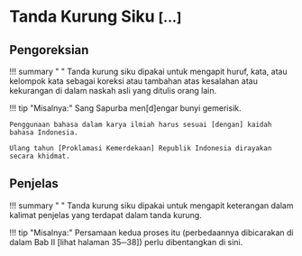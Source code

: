 # Tanda Kurung Siku <small><span class="penanda">[...]</span></small>

## Pengoreksian

!!! summary " "
    Tanda kurung siku dipakai untuk mengapit huruf, kata, atau kelompok kata sebagai koreksi atau tambahan atas kesalahan atau kekurangan di dalam naskah asli yang ditulis orang lain.

!!! tip "Misalnya:"
    Sang Sapurba men[d]engar bunyi gemerisik.

    Penggunaan bahasa dalam karya ilmiah harus sesuai [dengan] kaidah bahasa Indonesia.

    Ulang tahun [Proklamasi Kemerdekaan] Republik Indonesia dirayakan secara khidmat.

## Penjelas

!!! summary " "
    Tanda kurung siku dipakai untuk mengapit keterangan dalam kalimat penjelas yang terdapat dalam tanda kurung.

!!! tip "Misalnya:"
    Persamaan kedua proses itu (perbedaannya dibicarakan di dalam Bab II [lihat halaman 35─38]) perlu dibentangkan di sini.


